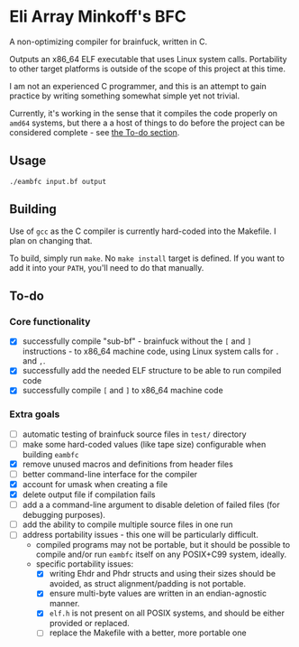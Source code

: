 <!--
SPDX-FileCopyrightText: 2024 Eli Array Minkoff

SPDX-License-Identifier: 0BSD
-->

# Eli Array Minkoff's BFC

A non-optimizing compiler for brainfuck, written in C.

Outputs an x86_64 ELF executable that uses Linux system calls. Portability to other target platforms is outside of the scope of this project at this time.

I am not an experienced C programmer, and this is an attempt to gain practice by writing something somewhat simple yet not trivial.

Currently, it's working in the sense that it compiles the code properly on `amd64` systems, but there a a host of things to do before the project can be considered complete - see [the To-do section](#to-do).

## Usage

`./eambfc input.bf output`

## Building

Use of `gcc` as the C compiler is currently hard-coded into the Makefile. I plan on changing that.

To build, simply run `make`. No `make install` target is defined. If you want to add it into your `PATH`, you'll need to do that manually.

## To-do

### Core functionality

* [x] successfully compile "sub-bf" - brainfuck without the `[` and `]` instructions - to x86_64 machine code, using Linux system calls for `.` and `,`.
* [x] successfully add the needed ELF structure to be able to run compiled code
* [x] successfully compile `[` and `]` to x86_64 machine code

### Extra goals

* [ ] automatic testing of brainfuck source files in `test/` directory
* [ ] make some hard-coded values (like tape size) configurable when building `eambfc`
* [x] remove unused macros and definitions from header files
* [ ] better command-line interface for the compiler
* [x] account for umask when creating a file
* [x] delete output file if compilation fails
* [ ] add a a command-line argument to disable deletion of failed files (for debugging purposes).
* [ ] add the ability to compile multiple source files in one run
* [ ] address portability issues - this one will be particularly difficult.
  * compiled programs may not be portable, but it should be possible to compile and/or run `eambfc` itself on any POSIX+C99 system, ideally.
  * specific portability issues:
    * [x] writing Ehdr and Phdr structs and using their sizes should be avoided, as struct alignment/padding is not portable.
    * [x] ensure multi-byte values are written in an endian-agnostic manner.
    * [x] `elf.h` is not present on all POSIX systems, and should be either provided or replaced.
    * [ ] replace the Makefile with a better, more portable one
